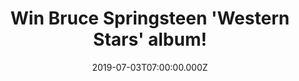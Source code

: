 ---
campaign-uuid: "c-63a8cfcf-5501-4c2c-a943-969d17ed700f"
type: "Competition"
category: "Music"
date: "2019-07-03T07:00:00.000Z"
end-date: "2019-09-03T23:59:00.000Z"
disable-form: false
is_promoted: true
has_entry_page: true
title: "Win Bruce Springsteen 'Western Stars' album!"
competition-description: "<p>'Western Stars' is Bruce Springsteen first new studio\
  \ album in five years. He takes his music to a new place, drawing inspiration in\
  \ part from the Southern California pop records of the late '60s and early '70s.\
  \ The 13 tracks on 'Western Stars' encompass a sweeping range of American themes,\
  \ of highways and desert spaces, of isolation and community and the permanence of\
  \ home and hope.</p>\n<p>We are giving away a copy of his new album to one lucky\
  \ NME AAA member. Are you his biggest fan? Click below for a chance to win.</p>\n"
hero-header: "Win Bruce Springsteen 'Western Stars' album!"
terms-confirmation: "N/A"
banner-img: "https://assets.expresslyapp.com/asset-89ac3a81-a8d5-497e-99c4-513ecbee5c33.jpg"
logo-left-href: "aaa.nme.com"
logo-left-image: "https://assets.expresslyapp.com/asset-16b7bea2-3043-434d-bbf0-200d11247341.jpg"
logo-left-title: "NME AAA"
bg-image-hero: "https://assets.expresslyapp.com/asset-cab3b01d-c2b0-412b-bf10-ad3394b5766e.jpg"
bg-image-first: "https://assets.expresslyapp.com/asset-9f417634-a1d5-450b-8faf-83a6faf33846.jpg"
section1-content: "<p>Bruce Springsteen's first new studio album in five years takes\
  \ his music to a new place, drawing inspiration in part from the Southern California\
  \ pop records of the late '60s and early '70s. The 13 tracks on 'Western Stars'\
  \ encompass a sweeping range of American themes, of highways and desert spaces,\
  \ of isolation and community and the permanence of home and hope.</p>\n<p>The musical\
  \ arrangements include strings, horns, pedal steel and contributions from more than\
  \ 20 other players including Jon Brion (who plays celeste, Moog and farfisa), as\
  \ well as guest appearances by David Sancious, Charlie Giordano and Soozie Tyrell.\
  \ The album was mixed by 13-time Grammy winner Tom Elmhirst.</p>\n<p>Enter the draw\
  \ to win a copy of his brand new album now. Good luck!</p>\n"
entry-title: "Win Bruce Springsteen 'Western Stars' album!"
entry-content: "<p>Enter the draw to win  Bruce Springsteen 'Western Stars' album\
  \ by completing the form below before 23:59 on the 3rd of September 2019.</p>\n"
has-winner: false
prize-description: "Bruce Springsteen 'Western Stars' album."
special-conditions: "Multiple entries are allowed up to one every day."
country-restrictions:
- "GB"
---